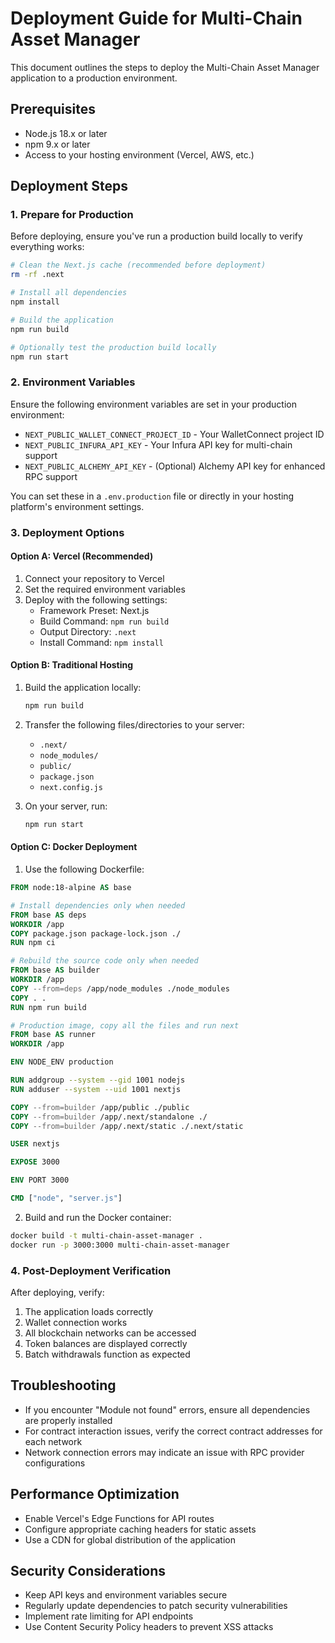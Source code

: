 # Deployment Guide for Multi-Chain Asset Manager

This document outlines the steps to deploy the Multi-Chain Asset Manager application to a production environment.

## Prerequisites

- Node.js 18.x or later
- npm 9.x or later
- Access to your hosting environment (Vercel, AWS, etc.)

## Deployment Steps

### 1. Prepare for Production

Before deploying, ensure you've run a production build locally to verify everything works:

```bash
# Clean the Next.js cache (recommended before deployment)
rm -rf .next

# Install all dependencies
npm install

# Build the application
npm run build

# Optionally test the production build locally
npm run start
```

### 2. Environment Variables

Ensure the following environment variables are set in your production environment:

- `NEXT_PUBLIC_WALLET_CONNECT_PROJECT_ID` - Your WalletConnect project ID
- `NEXT_PUBLIC_INFURA_API_KEY` - Your Infura API key for multi-chain support
- `NEXT_PUBLIC_ALCHEMY_API_KEY` - (Optional) Alchemy API key for enhanced RPC support

You can set these in a `.env.production` file or directly in your hosting platform's environment settings.

### 3. Deployment Options

#### Option A: Vercel (Recommended)

1. Connect your repository to Vercel
2. Set the required environment variables
3. Deploy with the following settings:
   - Framework Preset: Next.js
   - Build Command: `npm run build`
   - Output Directory: `.next`
   - Install Command: `npm install`

#### Option B: Traditional Hosting

1. Build the application locally:
   ```bash
   npm run build
   ```

2. Transfer the following files/directories to your server:
   - `.next/`
   - `node_modules/`
   - `public/`
   - `package.json`
   - `next.config.js`

3. On your server, run:
   ```bash
   npm run start
   ```

#### Option C: Docker Deployment

1. Use the following Dockerfile:

```dockerfile
FROM node:18-alpine AS base

# Install dependencies only when needed
FROM base AS deps
WORKDIR /app
COPY package.json package-lock.json ./
RUN npm ci

# Rebuild the source code only when needed
FROM base AS builder
WORKDIR /app
COPY --from=deps /app/node_modules ./node_modules
COPY . .
RUN npm run build

# Production image, copy all the files and run next
FROM base AS runner
WORKDIR /app

ENV NODE_ENV production

RUN addgroup --system --gid 1001 nodejs
RUN adduser --system --uid 1001 nextjs

COPY --from=builder /app/public ./public
COPY --from=builder /app/.next/standalone ./
COPY --from=builder /app/.next/static ./.next/static

USER nextjs

EXPOSE 3000

ENV PORT 3000

CMD ["node", "server.js"]
```

2. Build and run the Docker container:
```bash
docker build -t multi-chain-asset-manager .
docker run -p 3000:3000 multi-chain-asset-manager
```

### 4. Post-Deployment Verification

After deploying, verify:

1. The application loads correctly
2. Wallet connection works
3. All blockchain networks can be accessed
4. Token balances are displayed correctly
5. Batch withdrawals function as expected

## Troubleshooting

- If you encounter "Module not found" errors, ensure all dependencies are properly installed
- For contract interaction issues, verify the correct contract addresses for each network
- Network connection errors may indicate an issue with RPC provider configurations

## Performance Optimization

- Enable Vercel's Edge Functions for API routes
- Configure appropriate caching headers for static assets
- Use a CDN for global distribution of the application

## Security Considerations

- Keep API keys and environment variables secure
- Regularly update dependencies to patch security vulnerabilities
- Implement rate limiting for API endpoints
- Use Content Security Policy headers to prevent XSS attacks 